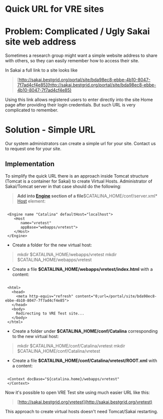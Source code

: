 # Quick URL for VRE sites

# Problem: Complicated / Ugly Sakai site web address

Sometimes a research group might want a simple website address to share with others, so they can easily remember how to access their site.

In Sakai a full link to a site looks like

>  [http://sakai.bestgrid.org/portal/site/bda98ec8-ebbe-4b10-8047-7f7ad4cf4e85](http://sakai.bestgrid.org/portal/site/bda98ec8-ebbe-4b10-8047-7f7ad4cf4e85)

Using this link allows registered users to enter directly into the site Home page after providing their login credentials. But such URL is very complicated to remember. 

# Solution - Simple URL

Our system administrators can create a simple url for your site. Contact us to request one for your site.

## Implementation

To simplify the quick URL there is an approach inside Tomcat structure (Tomcat is a container for Sakai) to create Virtual Hosts. Administrator of Sakai/Tomcat server in that case should do the following:

>  **Add into ****[Engine](http://tomcat.apache.org/tomcat-5.5-doc/config/engine.html)**** section of a file**$CATALINA_HOME/conf/server.xml* [Host](http://tomcat.apache.org/tomcat-5.5-doc/config/host.html) element:

``` 

 <Engine name "Catalina" defaultHost="localhost">
    <Host 
       name="vretest" 
       appBase="webapps/vretest">
    </Host>
 </Engine>

```

- Create a folder for the new virtual host:


>  mkdir $CATALINA_HOME/webapps/vretest
>  mkdir $CATALINA_HOME/webapps/vretest

- Create a file **$CATALINA_HOME/webapps/vretest/index.html** with a content:

``` 

 <html>
   <head>
     <meta http-equiv="refresh" content="0;url=/portal/site/bda98ec8-ebbe-4b10-8047-7f7ad4cf4e85">
   </head>
   <body>
     Redirecting to VRE Test site...
   </body>
 </html>

```
- Create a folder under **$CATALINA_HOME/conf/Catalina** corresponding to the new virtual host:


>  mkdir $CATALINA_HOME/conf/Catalina/vretest
>  mkdir $CATALINA_HOME/conf/Catalina/vretest

- Create a file **$CATALINA_HOME/conf/Catalina/vretest/ROOT.xml** with a content:

``` 

 <Context docBase="${catalina.home}/webapps/vretest"
 </Context>

```

Now it's possible to open VRE Test site using much easier URL like this:

>  [http://sakai.bestgrid.org/vretest](http://sakai.bestgrid.org/vretest)

This approach to create virtual hosts doesn't need Tomcat/Sakai restarting.

